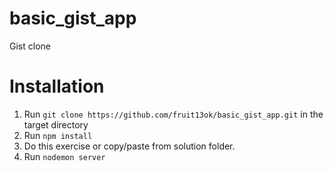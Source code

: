 # basic_gist_app
Gist clone

# Installation
1) Run `git clone https://github.com/fruit13ok/basic_gist_app.git` in the target directory
2) Run `npm install`
3) Do this exercise or copy/paste from solution folder.
4) Run `nodemon server`